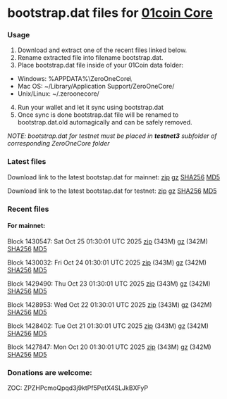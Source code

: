 # bootstrap.dat files for [01coin Core](https://01coin.io)

### Usage

1. Download and extract one of the recent files linked below.
2. Rename extracted file into filename bootstrap.dat.
3. Place bootstrap.dat file inside of your 01Coin data folder:
 - Windows: %APPDATA%\ZeroOneCore\
 - Mac OS: ~/Library/Application Support/ZeroOneCore/
 - Unix/Linux: ~/.zeroonecore/
4. Run your wallet and let it sync using bootstrap.dat
5. Once sync is done bootstrap.dat file will be renamed to bootstrap.dat.old automagically and can be safely removed.

_NOTE: bootstrap.dat for testnet must be placed in **testnet3** subfolder of corresponding ZeroOneCore folder_

### Latest files
Download link to the latest bootstap.dat for mainnet: [zip](https://files.01coin.io/mainnet/bootstrap.dat.zip) [gz](https://files.01coin.io/mainnet/bootstrap.dat.tar.gz) [SHA256](https://files.01coin.io/mainnet/sha256.txt) [MD5](https://files.01coin.io/mainnet/md5.txt)

Download link to the latest bootstap.dat for testnet: [zip](https://files.01coin.io/testnet/bootstrap.dat.zip) [gz](https://files.01coin.io/testnet/bootstrap.dat.tar.gz) [SHA256](https://files.01coin.io/testnet/sha256.txt) [MD5](https://files.01coin.io/testnet/md5.txt)

### Recent files

#### For mainnet:

Block 1430547: Sat Oct 25 01:30:01 UTC 2025 [zip](https://files.01coin.io/mainnet/2025-10-25/bootstrap.dat.zip) (343M) [gz](https://files.01coin.io/mainnet/2025-10-25/bootstrap.dat.tar.gz) (342M) [SHA256](https://files.01coin.io/mainnet/2025-10-25/sha256.txt) [MD5](https://files.01coin.io/mainnet/2025-10-25/md5.txt)

Block 1430032: Fri Oct 24 01:30:01 UTC 2025 [zip](https://files.01coin.io/mainnet/2025-10-24/bootstrap.dat.zip) (343M) [gz](https://files.01coin.io/mainnet/2025-10-24/bootstrap.dat.tar.gz) (342M) [SHA256](https://files.01coin.io/mainnet/2025-10-24/sha256.txt) [MD5](https://files.01coin.io/mainnet/2025-10-24/md5.txt)

Block 1429490: Thu Oct 23 01:30:01 UTC 2025 [zip](https://files.01coin.io/mainnet/2025-10-23/bootstrap.dat.zip) (343M) [gz](https://files.01coin.io/mainnet/2025-10-23/bootstrap.dat.tar.gz) (342M) [SHA256](https://files.01coin.io/mainnet/2025-10-23/sha256.txt) [MD5](https://files.01coin.io/mainnet/2025-10-23/md5.txt)

Block 1428953: Wed Oct 22 01:30:01 UTC 2025 [zip](https://files.01coin.io/mainnet/2025-10-22/bootstrap.dat.zip) (343M) [gz](https://files.01coin.io/mainnet/2025-10-22/bootstrap.dat.tar.gz) (342M) [SHA256](https://files.01coin.io/mainnet/2025-10-22/sha256.txt) [MD5](https://files.01coin.io/mainnet/2025-10-22/md5.txt)

Block 1428402: Tue Oct 21 01:30:01 UTC 2025 [zip](https://files.01coin.io/mainnet/2025-10-21/bootstrap.dat.zip) (343M) [gz](https://files.01coin.io/mainnet/2025-10-21/bootstrap.dat.tar.gz) (342M) [SHA256](https://files.01coin.io/mainnet/2025-10-21/sha256.txt) [MD5](https://files.01coin.io/mainnet/2025-10-21/md5.txt)

Block 1427847: Mon Oct 20 01:30:01 UTC 2025 [zip](https://files.01coin.io/mainnet/2025-10-20/bootstrap.dat.zip) (343M) [gz](https://files.01coin.io/mainnet/2025-10-20/bootstrap.dat.tar.gz) (342M) [SHA256](https://files.01coin.io/mainnet/2025-10-20/sha256.txt) [MD5](https://files.01coin.io/mainnet/2025-10-20/md5.txt)


### Donations are welcome:

ZOC: ZPZHPcmoQpqd3j9ktPf5PetX4SLJkBXFyP
